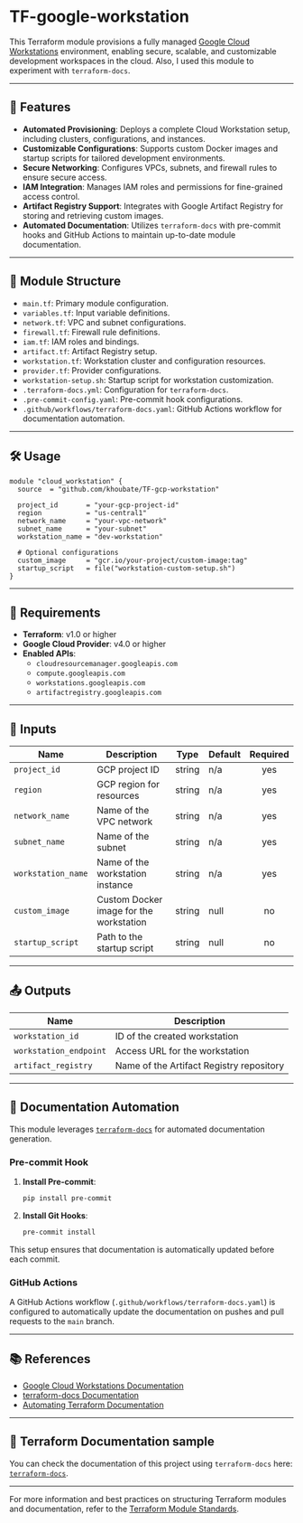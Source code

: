 
# TF-google-workstation

This Terraform module provisions a fully managed [Google Cloud Workstations](https://cloud.google.com/workstations) environment, enabling secure, scalable, and customizable development workspaces in the cloud. Also, I used this module to experiment with `terraform-docs`.

---

## 🚀 Features

- **Automated Provisioning**: Deploys a complete Cloud Workstation setup, including clusters, configurations, and instances.
- **Customizable Configurations**: Supports custom Docker images and startup scripts for tailored development environments.
- **Secure Networking**: Configures VPCs, subnets, and firewall rules to ensure secure access.
- **IAM Integration**: Manages IAM roles and permissions for fine-grained access control.
- **Artifact Registry Support**: Integrates with Google Artifact Registry for storing and retrieving custom images.
- **Automated Documentation**: Utilizes `terraform-docs` with pre-commit hooks and GitHub Actions to maintain up-to-date module documentation.

---

## 📁 Module Structure

- `main.tf`: Primary module configuration.
- `variables.tf`: Input variable definitions.
- `network.tf`: VPC and subnet configurations.
- `firewall.tf`: Firewall rule definitions.
- `iam.tf`: IAM roles and bindings.
- `artifact.tf`: Artifact Registry setup.
- `workstation.tf`: Workstation cluster and configuration resources.
- `provider.tf`: Provider configurations.
- `workstation-setup.sh`: Startup script for workstation customization.
- `.terraform-docs.yml`: Configuration for `terraform-docs`.
- `.pre-commit-config.yaml`: Pre-commit hook configurations.
- `.github/workflows/terraform-docs.yaml`: GitHub Actions workflow for documentation automation.

---

## 🛠️ Usage

```hcl
module "cloud_workstation" {
  source  = "github.com/khoubate/TF-gcp-workstation"
  
  project_id       = "your-gcp-project-id"
  region           = "us-central1"
  network_name     = "your-vpc-network"
  subnet_name      = "your-subnet"
  workstation_name = "dev-workstation"
  
  # Optional configurations
  custom_image     = "gcr.io/your-project/custom-image:tag"
  startup_script   = file("workstation-custom-setup.sh")
}
```

---

## 📌 Requirements

- **Terraform**: v1.0 or higher
- **Google Cloud Provider**: v4.0 or higher
- **Enabled APIs**:
  - `cloudresourcemanager.googleapis.com`
  - `compute.googleapis.com`
  - `workstations.googleapis.com`
  - `artifactregistry.googleapis.com`

---

## 🔧 Inputs

| Name             | Description                          | Type   | Default | Required |
|------------------|--------------------------------------|--------|---------|:--------:|
| `project_id`     | GCP project ID                       | string | n/a     |   yes    |
| `region`         | GCP region for resources             | string | n/a     |   yes    |
| `network_name`   | Name of the VPC network              | string | n/a     |   yes    |
| `subnet_name`    | Name of the subnet                   | string | n/a     |   yes    |
| `workstation_name` | Name of the workstation instance   | string | n/a     |   yes    |
| `custom_image`   | Custom Docker image for the workstation | string | null    |    no    |
| `startup_script` | Path to the startup script           | string | null    |    no    |

---

## 📤 Outputs

| Name                  | Description                                |
|-----------------------|--------------------------------------------|
| `workstation_id`      | ID of the created workstation              |
| `workstation_endpoint`| Access URL for the workstation             |
| `artifact_registry`   | Name of the Artifact Registry repository   |

---

## 📄 Documentation Automation

This module leverages [`terraform-docs`](https://terraform-docs.io/) for automated documentation generation.

### Pre-commit Hook

1. **Install Pre-commit**:

   ```bash
   pip install pre-commit
   ```

2. **Install Git Hooks**:

   ```bash
   pre-commit install
   ```

This setup ensures that documentation is automatically updated before each commit.

### GitHub Actions

A GitHub Actions workflow (`.github/workflows/terraform-docs.yaml`) is configured to automatically update the documentation on pushes and pull requests to the `main` branch.

---

## 📚 References

- [Google Cloud Workstations Documentation](https://cloud.google.com/workstations/docs)
- [terraform-docs Documentation](https://terraform-docs.io/)
- [Automating Terraform Documentation](https://blog.devops.dev/no-one-should-write-terraform-documentation-manually-16ebf22b6368)

---

## 🧾 Terraform Documentation sample

You can check the documentation of this project using `terraform-docs` here: [`terraform-docs`](TF-docs.md).

---

For more information and best practices on structuring Terraform modules and documentation, refer to the [Terraform Module Standards](https://cloud.google.com/docs/terraform/best-practices/general-style-structure).
